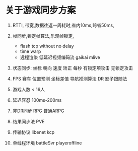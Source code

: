 # 关于游戏同步方案

1. RTTI, 带宽,数据往返一周耗时,省内10ms,跨省50ms,
2. 帧同步,锁定帧算法,乐观帧锁定,
    - flash tcp without no delay
    - time warp
    - 远程渲染 低延迟视频编码流 gaikai mlive

3. 状态同步: 坐标 朝向 速度 矫正 每秒 有锁定项攻击 无锁定攻击
4. FPS 赛车 位置预测 坐标差值 导航推测算法 DR 影子跟随法
5. 游戏人数 < 16人
6. 延迟容忍 100ms-200ms
7. 非DR同步 RPG 普通ARPG
8. 结果同步法 PVE
9. 传输协议 libenet kcp
10. 单线程环境 battleSvr playeroffline